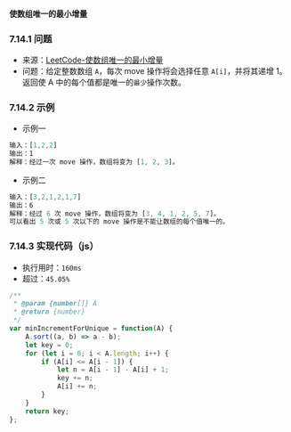 #### 使数组唯一的最小增量

### 7.14.1 问题
- 来源：[LeetCode-使数组唯一的最小增量](https://leetcode-cn.com/problems/minimum-increment-to-make-array-unique/)
- 问题：给定整数数组 `A`，每次 move 操作将会选择任意 `A[i]`，并将其递增 1。<br>
        返回使 A 中的每个值都是唯一的`最少`操作次数。

### 7.14.2 示例
- 示例一
```js
输入：[1,2,2]
输出：1
解释：经过一次 move 操作，数组将变为 [1, 2, 3]。
```
- 示例二
```js
输入：[3,2,1,2,1,7]
输出：6
解释：经过 6 次 move 操作，数组将变为 [3, 4, 1, 2, 5, 7]。
可以看出 5 次或 5 次以下的 move 操作是不能让数组的每个值唯一的。
```


### 7.14.3 实现代码（js）
- 执行用时：`160ms`
- 超过：`45.05%`
```js
/**
 * @param {number[]} A
 * @return {number}
 */
var minIncrementForUnique = function(A) {
    A.sort((a, b) => a - b);
    let key = 0;
    for (let i = 0; i < A.length; i++) {
        if (A[i] <= A[i - 1]) { 
            let n = A[i - 1] - A[i] + 1;
            key += n;
            A[i] += n;
        }
    }
    return key;
};
```